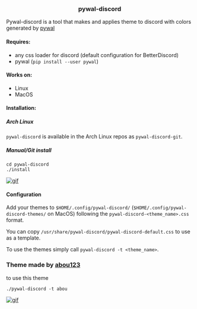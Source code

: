 <h3 align='center'> pywal-discord </h3>

Pywal-discord is a tool that makes and applies theme to discord with colors generated by <a href="https://github.com/dylanaraps/pywal" target="_blank">pywal</a>

#### Requires:

- any css loader for discord (default configuration for BetterDiscord)
- pywal (`pip install --user pywal`)

#### Works on:

- Linux
- MacOS

#### Installation:

##### Arch Linux

`pywal-discord` is available in the Arch Linux repos as `pywal-discord-git`.

##### Manual/Git install

```
cd pywal-discord
./install
```

[![gif](https://raw.githubusercontent.com/FilipLitwora/pywal-discord/master/images/out.gif)](https://www.youtube.com/watch?v=HZ7CXAt3N2Y)

#### Configuration

Add your themes to `$HOME/.config/pywal-discord/` (`$HOME/.config/pywal-discord-themes/` on MacOS) following the `pywal-discord-<theme_name>.css` format.

You can copy `/usr/share/pywal-discord/pywal-discord-default.css` to use as a template.

To use the themes simply call `pywal-discord -t <theme_name>`.

### Theme made by <a href="https://github.com/abou123" target="_blank">abou123</a>

to use this theme

```
./pywal-discord -t abou
```

[![gif](https://j.gifs.com/jZPm0W.gif)](https://youtu.be/2idHgpGWteA)
